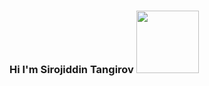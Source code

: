 ### Hi I'm Sirojiddin Tangirov <img src="https://media3.giphy.com/media/gM5qFksULw54NMWyry/giphy.gif?cid=ecf05e47bqm6glnfyq3793hh4341jgvo4brp0hih1x66rt07&rid=giphy.gif&ct=s" width="100px">

